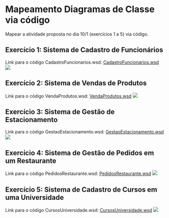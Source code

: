 # Mapeamento Diagramas de Classe via código
Mapear a atividade proposta no dia 10/1 (exercícios 1 a 5) via código.

## Exercício 1: Sistema de Cadastro de Funcionários
Link para o código CadastroFuncionarios.wsd: [CadastroFuncionarios.wsd](https://github.com/kawasousa/IFPI-ADS/blob/f35e4e116ca587eb5f00ece831b74225d662eeda/An%C3%A1lise%20e%20Projeto%20de%20Sistemas/Atividades/Mapeando%20Classes/CadastroFuncionarios.wsd)
![](https://github.com/kawasousa/IFPI-ADS/blob/main/An%C3%A1lise%20e%20Projeto%20de%20Sistemas/Atividades/Mapeando%20Classes/imgs/CadastroFuncionarios.png?raw=true)

## Exercício 2: Sistema de Vendas de Produtos
Link para o código VendaProdutos.wsd: [VendaProdutos.wsd](https://github.com/kawasousa/IFPI-ADS/blob/f35e4e116ca587eb5f00ece831b74225d662eeda/An%C3%A1lise%20e%20Projeto%20de%20Sistemas/Atividades/Mapeando%20Classes/VendaProdutos.wsd)
![](https://github.com/kawasousa/IFPI-ADS/blob/main/An%C3%A1lise%20e%20Projeto%20de%20Sistemas/Atividades/Mapeando%20Classes/imgs/VendaProdutos.png?raw=true)

## Exercício 3: Sistema de Gestão de Estacionamento
Link para o código GestaoEstacionamento.wsd: [GestaoEstacionamento.wsd](https://github.com/kawasousa/IFPI-ADS/blob/f35e4e116ca587eb5f00ece831b74225d662eeda/An%C3%A1lise%20e%20Projeto%20de%20Sistemas/Atividades/Mapeando%20Classes/GestaoEstacionamento.wsd)
![](https://github.com/kawasousa/IFPI-ADS/blob/main/An%C3%A1lise%20e%20Projeto%20de%20Sistemas/Atividades/Mapeando%20Classes/imgs/GestaoEstacionamento.png?raw=true)

## Exercício 4: Sistema de Gestão de Pedidos em um Restaurante
Link para o código PedidosRestaurante.wsd: [PedidosRestaurante.wsd](https://github.com/kawasousa/IFPI-ADS/blob/f35e4e116ca587eb5f00ece831b74225d662eeda/An%C3%A1lise%20e%20Projeto%20de%20Sistemas/Atividades/Mapeando%20Classes/PedidosRestaurante.wsd)
![](https://github.com/kawasousa/IFPI-ADS/blob/main/An%C3%A1lise%20e%20Projeto%20de%20Sistemas/Atividades/Mapeando%20Classes/imgs/PedidosRestaurante.png?raw=true)

## Exercício 5: Sistema de Cadastro de Cursos em uma Universidade
Link para o código CursosUniversidade.wsd: [CursosUniversidade.wsd](https://github.com/kawasousa/IFPI-ADS/blob/f35e4e116ca587eb5f00ece831b74225d662eeda/An%C3%A1lise%20e%20Projeto%20de%20Sistemas/Atividades/Mapeando%20Classes/CursosUniversidade.wsd)
![](https://github.com/kawasousa/IFPI-ADS/blob/main/An%C3%A1lise%20e%20Projeto%20de%20Sistemas/Atividades/Mapeando%20Classes/imgs/CursosUniversidade.png?raw=true)